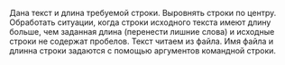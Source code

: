 Дана текст и длина требуемой строки. Выровнять строки по центру. Обработать ситуации, когда строки исходного текста имеют длину больше, чем заданная длина (перенести лишние слова) и исходные строки не содержат пробелов.
Текст читаем из файла. Имя файла и длинна строки задаются с помощью аргументов командной строки. 
